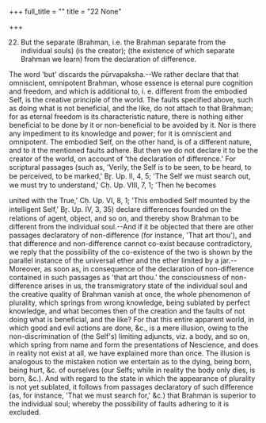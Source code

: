 +++
full_title = ""
title = "22 None"

+++


22. But the separate (Brahman, i.e. the Brahman separate from the individual souls) (is the creator); (the existence of which separate Brahman we learn) from the declaration of difference.

The word 'but' discards the pūrvapaksha.--We rather declare that that omniscient, omnipotent Brahman, whose essence is eternal pure cognition and freedom, and which is additional to, i. e. different from the embodied Self, is the creative principle of the world. The faults specified above, such as doing what is not beneficial, and the like, do not attach to that Brahman; for as eternal freedom is its characteristic nature, there is nothing either beneficial to be done by it or non-beneficial to be avoided by it. Nor is there any impediment to its knowledge and power; for it is omniscient and omnipotent. The embodied Self, on the other hand, is of a different nature, and to it the mentioned faults adhere. But then we do not declare it to be the creator of the world, on account of 'the declaration of difference.' For scriptural passages (such as, 'Verily, the Self is to be seen, to be heard, to be perceived, to be marked,' Br̥. Up. II, 4, 5; 'The Self we must search out, we must try to understand,' Cḥ. Up. VIII, 7, 1; 'Then he becomes

united with the True,' Cḥ. Up. VI, 8, 1; 'This embodied Self mounted by the intelligent Self,' Br̥. Up. IV, 3, 35) declare differences founded on the relations of agent, object, and so on, and thereby show Brahman to be different from the individual soul.--And if it be objected that there are other passages declaratory of non-difference (for instance, 'That art thou'), and that difference and non-difference cannot co-exist because contradictory, we reply that the possibility of the co-existence of the two is shown by the parallel instance of the universal ether and the ether limited by a jar.--Moreover, as soon as, in consequence of the declaration of non-difference contained in such passages as 'that art thou.' the consciousness of non-difference arises in us, the transmigratory state of the individual soul and the creative quality of Brahman vanish at once, the whole phenomenon of plurality, which springs from wrong knowledge, being sublated by perfect knowledge, and what becomes then of the creation and the faults of not doing what is beneficial, and the like? For that this entire apparent world, in which good and evil actions are done, &c., is a mere illusion, owing to the non-discrimination of (the Self's) limiting adjuncts, viz. a body, and so on, which spring from name and form the presentations of Nescience, and does in reality not exist at all, we have explained more than once. The illusion is analogous to the mistaken notion we entertain as to the dying, being born, being hurt, &c. of ourselves (our Selfs; while in reality the body only dies, is born, &c.). And with regard to the state in which the appearance of plurality is not yet sublated, it follows from passages declaratory of such difference (as, for instance, 'That we must search for,' &c.) that Brahman is superior to the individual soul; whereby the possibility of faults adhering to it is excluded.

